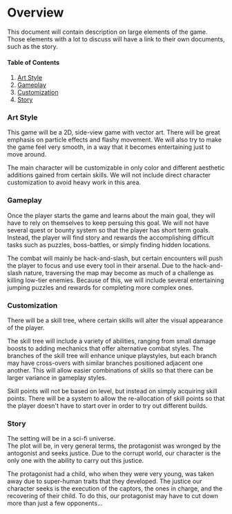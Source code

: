 # Overview
This document will contain description on large elements of the game. Those elements with a lot to discuss will have a link to their own documents, such as the story.

#### Table of Contents
1. [Art Style](#Art-Style)
1. [Gameplay](#Gameplay)
1. [Customization](#Customization)
1. [Story](#Story)


### Art Style

This game will be a 2D, side-view game with vector art. There will be great emphasis on particle effects and flashy movement. We will also try to make the game feel very smooth, in a way that it becomes entertaining just to move around.

The main character will be customizable in only color and different aesthetic additions gained from certain skills. We will not include direct character customization to avoid heavy work in this area.


### Gameplay

Once the player starts the game and learns about the main goal, they will have to rely on themselves to keep persuing this goal. We will not have several quest or bounty system so that the player has short term goals. Instead, the player will find story and rewards the accomplishing difficult tasks such as puzzles, boss-battles, or simply finding hidden locations.

The combat will mainly be hack-and-slash, but certain encounters will push the player to focus and use every tool in their arsenal. Due to the hack-and-slash nature, traversing the map may become as much of a challenge as killing low-tier enemies. Because of this, we will include several entertaining jumping puzzles and rewards for completing more complex ones.


### Customization

There will be a skill tree, where certain skills will alter the visual appearance of the player.

The skill tree will include a variety of abilities, ranging from small damage boosts to adding mechanics that offer alternative combat styles.
The branches of the skill tree will enhance unique playstyles, but each branch may have cross-overs with similar branches positioned adjacent one another. This will allow easier combinations of skills so that there can be larger variance in gameplay styles.

Skill points will not be based on level, but instead on simply acquiring skill points. There will be a system to allow the re-allocation of skill points so that the player doesn't have to start over in order to try out different builds.


### Story

The setting will be in a sci-fi universe. <br/>
The plot will be, in very general terms, the protagonist was wronged by the antogonist and seeks justice. Due to the corrupt world, our character is the only one with the ability to carry out this justice.

The protagonist had a child, who when they were very young, was taken away due to super-human traits that they developed. The justice our character seeks is the execution of the captors, the ones in charge, and the recovering of their child. To do this, our protagonist may have to cut down more than just a few opponents...
